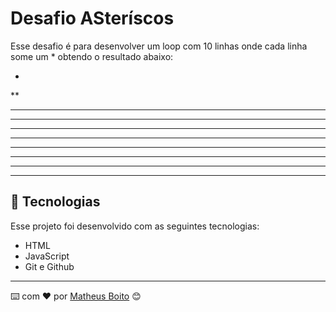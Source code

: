
# Desafio ASteríscos

Esse desafio é para desenvolver um loop com 10 linhas onde cada linha some um * obtendo o resultado abaixo:

*
**
***
****
*****
******
*******
********
*********
**********

## 🚀 Tecnologias

Esse projeto foi desenvolvido com as seguintes tecnologias:

- HTML
- JavaScript
- Git e Github


---
⌨️ com ❤️ por [Matheus Boito](https://github.com/MaBoito/) 😊